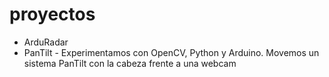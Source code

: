 proyectos
=========

  * ArduRadar
  * PanTilt - Experimentamos con OpenCV, Python y Arduino. Movemos un sistema PanTilt con la cabeza frente a una webcam
